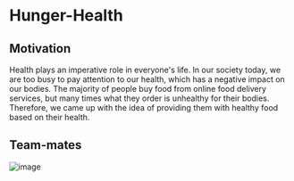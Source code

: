 # Hunger-Health
## Motivation
Health plays an imperative role in everyone's life. In our society today, we are too busy to pay attention to our health, which has a negative impact on our bodies.
The majority of people buy food from online food delivery services, but many times what they order is unhealthy for their bodies.
Therefore, we came up with the idea of providing them with healthy food based on their health.

## Team-mates
![image](https://user-images.githubusercontent.com/85924533/160448747-bac03883-5ca3-414b-8230-67278ee51591.png)


